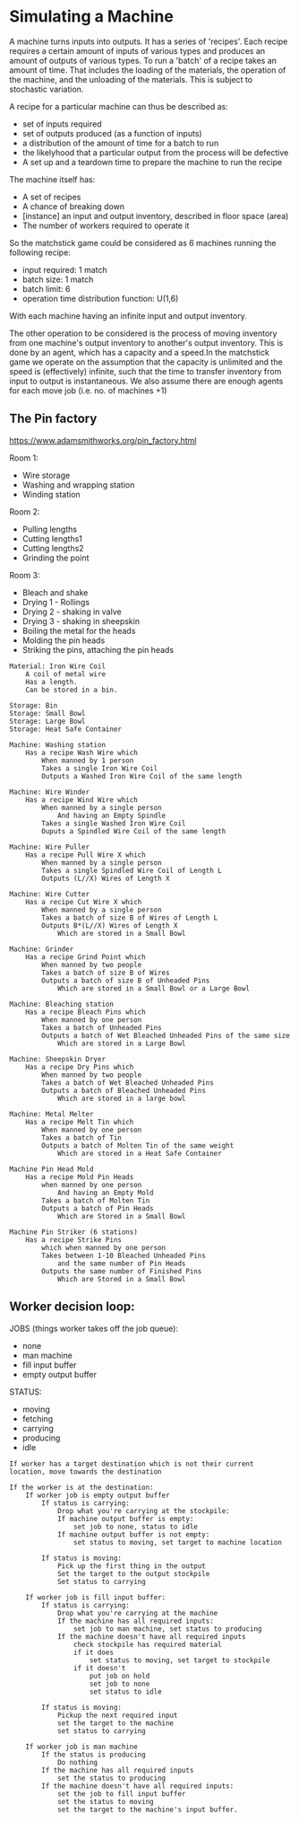 # Simulating a Machine

A machine turns inputs into outputs. It has a series of 'recipes'.
Each recipe requires a certain amount of inputs of various types and
produces an amount of outputs of various types. To run a 'batch' of a
recipe takes an amount of time. That includes the loading of the
materials, the operation of the machine, and the unloading of the
materials. This is subject to stochastic variation.

A recipe for a particular machine can thus be described as:

* set of inputs required
* set of outputs produced (as a function of inputs)
* a distribution of the amount of time for a batch to run
* the likelyhood that a particular output from the process will be
  defective
* A set up and a teardown time to prepare the machine to run the
  recipe

The machine itself has:

* A set of recipes
* A chance of breaking down
* [instance] an input and output inventory, described in floor space
  (area)
* The number of workers required to operate it

So the matchstick game could be considered as 6 machines running the
following recipe:

* input required: 1 match
* batch size: 1 match
* batch limit: 6
* operation time distribution function: U(1,6)

With each machine having an infinite input and output inventory.

The other operation to be considered is the process of moving
inventory from one machine's output inventory to another's output
inventory. This is done by an agent, which has a capacity and a
speed.In the matchstick game we operate on the assumption that the
capacity is unlimited and the speed is (effectively) infinite, such
that the time to transfer inventory from input to output is
instantaneous. We also assume there are enough agents for each move
job (i.e. no. of machines +1)

## The Pin factory

https://www.adamsmithworks.org/pin_factory.html

Room 1:

* Wire storage
* Washing and wrapping station
* Winding station

Room 2:

* Pulling lengths
* Cutting lengths1
* Cutting lengths2
* Grinding the point

Room 3:

* Bleach and shake
* Drying 1 - Rollings
* Drying 2 - shaking in valve
* Drying 3 - shaking in sheepskin
* Boiling the metal for the heads
* Molding the pin heads
* Striking the pins, attaching the pin heads

```
Material: Iron Wire Coil
    A coil of metal wire
    Has a length.
    Can be stored in a bin.
    
Storage: Bin
Storage: Small Bowl
Storage: Large Bowl
Storage: Heat Safe Container
    
Machine: Washing station
    Has a recipe Wash Wire which
        When manned by 1 person
        Takes a single Iron Wire Coil
        Outputs a Washed Iron Wire Coil of the same length
    
Machine: Wire Winder
    Has a recipe Wind Wire which
        When manned by a single person
            And having an Empty Spindle
        Takes a single Washed Iron Wire Coil
        Ouputs a Spindled Wire Coil of the same length
        
Machine: Wire Puller
    Has a recipe Pull Wire X which
        When manned by a single person
        Takes a single Spindled Wire Coil of Length L
        Outputs (L//X) Wires of Length X
        
Machine: Wire Cutter
    Has a recipe Cut Wire X which
        When manned by a single person
        Takes a batch of size B of Wires of Length L
        Outputs B*(L//X) Wires of Length X
            Which are stored in a Small Bowl
        
Machine: Grinder
    Has a recipe Grind Point which
        When manned by two people
        Takes a batch of size B of Wires
        Outputs a batch of size B of Unheaded Pins
            Which are stored in a Small Bowl or a Large Bowl
        
Machine: Bleaching station
    Has a recipe Bleach Pins which
        When manned by one person
        Takes a batch of Unheaded Pins
        Outputs a batch of Wet Bleached Unheaded Pins of the same size
            Which are stored in a Large Bowl

Machine: Sheepskin Dryer
    Has a recipe Dry Pins which
        When manned by two people
        Takes a batch of Wet Bleached Unheaded Pins
        Outputs a batch of Bleached Unheaded Pins
            Which are stored in a large bowl

Machine: Metal Melter
    Has a recipe Melt Tin which
        When manned by one person
        Takes a batch of Tin
        Outputs a batch of Molten Tin of the same weight
            Which are stored in a Heat Safe Container
        
Machine Pin Head Mold
    Has a recipe Mold Pin Heads
        when manned by one person
            And having an Empty Mold
        Takes a batch of Molten Tin
        Outputs a batch of Pin Heads
            Which are Stored in a Small Bowl

Machine Pin Striker (6 stations)
    Has a recipe Strike Pins
        which when manned by one person
        Takes between 1-10 Bleached Unheaded Pins
            and the same number of Pin Heads
        Outputs the same number of Finished Pins
            Which are Stored in a Small Bowl
```

## Worker decision loop:

JOBS (things worker takes off the job queue):
- none
- man machine
- fill input buffer
- empty output buffer

STATUS:
- moving
- fetching
- carrying
- producing
- idle

```
If worker has a target destination which is not their current location, move towards the destination

If the worker is at the destination:
    If worker job is empty output buffer
        If status is carrying:
            Drop what you're carrying at the stockpile:
            If machine output buffer is empty:
                set job to none, status to idle
            If machine output buffer is not empty:
                set status to moving, set target to machine location
    
        If status is moving:
            Pick up the first thing in the output
            Set the target to the output stockpile
            Set status to carrying
    
    If worker job is fill input buffer:
        If status is carrying:
            Drop what you're carrying at the machine
            If the machine has all required inputs:
                set job to man machine, set status to producing
            If the machine doesn't have all required inputs
                check stockpile has required material
                if it does
                    set status to moving, set target to stockpile
                if it doesn't
                    put job on hold
                    set job to none
                    set status to idle
  
        If status is moving:
            Pickup the next required input
            set the target to the machine
            set status to carrying
    
    If worker job is man machine
        If the status is producing
            Do nothing
        If the machine has all required inputs
            set the status to producing
        If the machine doesn't have all required inputs:
            set the job to fill input buffer
            set the status to moving
            set the target to the machine's input buffer.
```
